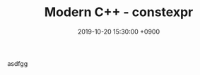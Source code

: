 ﻿---
title: "Modern C++ - constexpr"
date: 2019-10-20 15:30:00 +0900
tags:
  - programming
  - cpp
  - constexpr
---

asdfgg
